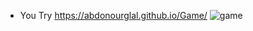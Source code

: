 - You Try   https://abdonourglal.github.io/Game/
![game](https://github.com/user-attachments/assets/46976d80-e01f-440a-a999-4d41c5ae0790)
